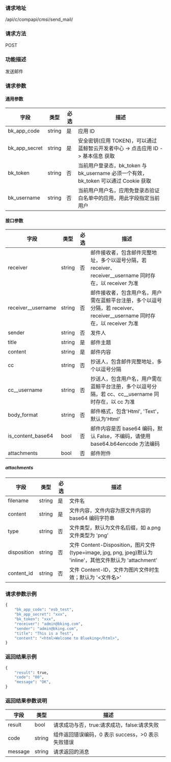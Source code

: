 ### 请求地址

/api/c/compapi/cmsi/send_mail/

### 请求方法

POST

### 功能描述

发送邮件

### 请求参数

#### 通用参数

| 字段 | 类型 | 必选 | 描述 |
|--------------|--------|----|------------|
| bk_app_code  | string | 是 | 应用 ID     |
| bk_app_secret| string | 是 | 安全密钥(应用 TOKEN)，可以通过 蓝鲸智云开发者中心 -&gt; 点击应用 ID -&gt; 基本信息 获取 |
| bk_token     | string | 否 | 当前用户登录态，bk_token 与 bk_username 必须一个有效，bk_token 可以通过 Cookie 获取 |
| bk_username  | string | 否 | 当前用户用户名，应用免登录态验证白名单中的应用，用此字段指定当前用户 |

#### 接口参数

| 字段               |  类型   |必选|  描述      |
|--------------------|--------|----|------------|
| receiver           | string | 否 | 邮件接收者，包含邮件完整地址，多个以逗号分隔，若 receiver、receiver__username 同时存在，以 receiver 为准 |
| receiver__username | string | 否 | 邮件接收者，包含用户名，用户需在蓝鲸平台注册，多个以逗号分隔，若 receiver、receiver__username 同时存在，以 receiver 为准 |
| sender             | string | 否 | 发件人 |
| title              | string | 是 | 邮件主题 |
| content            | string | 是 | 邮件内容 |
| cc                 | string | 否 | 抄送人，包含邮件完整地址，多个以逗号分隔 |
| cc__username       | string | 否 | 抄送人，包含用户名，用户需在蓝鲸平台注册，多个以逗号分隔，若 cc、cc__username 同时存在，以 cc 为准 |
| body_format        | string | 否 | 邮件格式，包含&#39;Html&#39;, &#39;Text&#39;，默认为&#39;Html&#39; |
| is_content_base64  | bool   | 否 | 邮件内容是否 base64 编码，默认 False，不编码，请使用 base64.b64encode 方法编码 |
| attachments        | bool   | 否 | 邮件附件 |

##### attachments

| 字段         |  类型  |必选|  描述      |
|-------------|--------|----|------------|
| filename    | string | 是 | 文件名  |
| content     | string | 是 | 文件内容，文件内容为原文件内容的 base64 编码字符串  |
| type        | string | 否 | 文件类型，默认为文件名后缀，如 a.png 文件类型为 &#39;png&#39; |
| disposition | string | 否 | 文件 Content-Disposition，图片文件(type=image, jpg, png, jpeg)默认为 &#39;inline&#39;，其他文件默认为 &#39;attachment&#39;  |
| content_id  | string | 否 | 文件 Content-ID，文件为图片文件时生效；默认为 &#39;&lt;文件名&gt;&#39; |

### 请求参数示例

```python
{
    "bk_app_code": "esb_test",
    "bk_app_secret": "xxx",
    "bk_token": "xxx",
    "receiver": "admin@bking.com",
    "sender": "admin@bking.com",
    "title": "This is a Test",
    "content": "<html>Welcome to Blueking</html>",
}
```

### 返回结果示例

```python
{
    "result": true,
    "code": "00",
    "message": "OK",
}
```

### 返回结果参数说明

| 字段    | 类型    | 描述      |
|---------|--------|-----------|
| result  | bool   | 请求成功与否，true:请求成功，false:请求失败 |
| code    | string | 组件返回错误编码，0 表示 success，>0 表示失败错误 |
| message | string | 请求返回的消息 |
